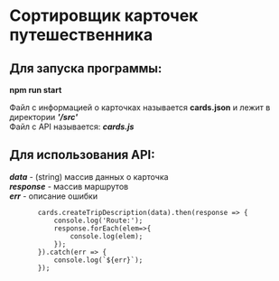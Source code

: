 # Сортировщик карточек путешественника
## Для запуска программы:
 **npm run start**

Файл с информацией о карточках называется **cards.json** и лежит в директории ***'/src'*** </br>
Файл с API называется: ***cards.js***

## Для использования API: </br>
***data*** - (string) массив данных о карточка </br>
***response*** - массив маршрутов </br>
***err*** - описание ошибки </br>
```let cards = new Cards();
       cards.createTripDescription(data).then(response => {
           console.log('Route:');
           response.forEach(elem=>{
               console.log(elem);
           });
       }).catch(err => {
           console.log(`${err}`);
       });
```
